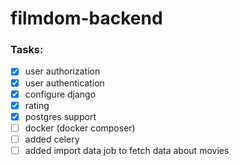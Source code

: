 # filmdom-backend

### Tasks:

- [x] user authorization
- [x] user authentication
- [x] configure django
- [x] rating
- [x] postgres support
- [ ] docker (docker composer)
- [ ] added celery
- [ ] added import data job to fetch data about movies
